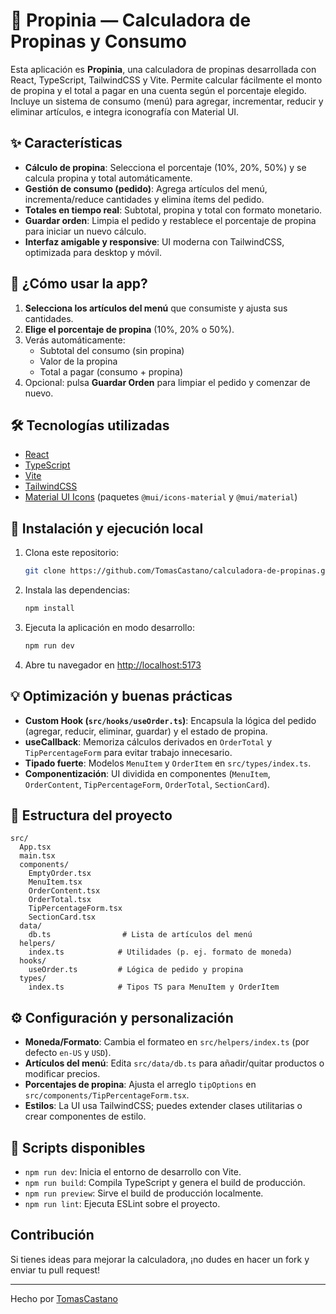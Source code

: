 # 💸 Propinia — Calculadora de Propinas y Consumo

Esta aplicación es **Propinia**, una calculadora de propinas desarrollada con React, TypeScript, TailwindCSS y Vite. Permite calcular fácilmente el monto de propina y el total a pagar en una cuenta según el porcentaje elegido. Incluye un sistema de consumo (menú) para agregar, incrementar, reducir y eliminar artículos, e integra iconografía con Material UI.

## ✨ Características

- **Cálculo de propina**: Selecciona el porcentaje (10%, 20%, 50%) y se calcula propina y total automáticamente.
- **Gestión de consumo (pedido)**: Agrega artículos del menú, incrementa/reduce cantidades y elimina ítems del pedido.
- **Totales en tiempo real**: Subtotal, propina y total con formato monetario.
- **Guardar orden**: Limpia el pedido y restablece el porcentaje de propina para iniciar un nuevo cálculo.
- **Interfaz amigable y responsive**: UI moderna con TailwindCSS, optimizada para desktop y móvil.

## 📖 ¿Cómo usar la app?

1. **Selecciona los artículos del menú** que consumiste y ajusta sus cantidades.
2. **Elige el porcentaje de propina** (10%, 20% o 50%).
3. Verás automáticamente:
   - Subtotal del consumo (sin propina)
   - Valor de la propina
   - Total a pagar (consumo + propina)
4. Opcional: pulsa **Guardar Orden** para limpiar el pedido y comenzar de nuevo.

## 🛠 Tecnologías utilizadas

- [React](https://es.react.dev/)
- [TypeScript](https://www.typescriptlang.org/)
- [Vite](https://vitejs.dev/)
- [TailwindCSS](https://tailwindcss.com/)
- [Material UI Icons](https://mui.com/material-ui/material-icons/) (paquetes `@mui/icons-material` y `@mui/material`)

## 🚀 Instalación y ejecución local

1. Clona este repositorio:
   ```bash
   git clone https://github.com/TomasCastano/calculadora-de-propinas.git
   ```
2. Instala las dependencias:
   ```bash
   npm install
   ```
3. Ejecuta la aplicación en modo desarrollo:
   ```bash
   npm run dev
   ```
4. Abre tu navegador en [http://localhost:5173](http://localhost:5173)

## 💡 Optimización y buenas prácticas

- **Custom Hook (`src/hooks/useOrder.ts`)**: Encapsula la lógica del pedido (agregar, reducir, eliminar, guardar) y el estado de propina.
- **useCallback**: Memoriza cálculos derivados en `OrderTotal` y `TipPercentageForm` para evitar trabajo innecesario.
- **Tipado fuerte**: Modelos `MenuItem` y `OrderItem` en `src/types/index.ts`.
- **Componentización**: UI dividida en componentes (`MenuItem`, `OrderContent`, `TipPercentageForm`, `OrderTotal`, `SectionCard`).

## 📂 Estructura del proyecto

```text
src/
  App.tsx
  main.tsx
  components/
    EmptyOrder.tsx
    MenuItem.tsx
    OrderContent.tsx
    OrderTotal.tsx
    TipPercentageForm.tsx
    SectionCard.tsx
  data/
    db.ts                # Lista de artículos del menú
  helpers/
    index.ts            # Utilidades (p. ej. formato de moneda)
  hooks/
    useOrder.ts         # Lógica de pedido y propina
  types/
    index.ts            # Tipos TS para MenuItem y OrderItem
```

## ⚙️ Configuración y personalización

- **Moneda/Formato**: Cambia el formateo en `src/helpers/index.ts` (por defecto `en-US` y `USD`).
- **Artículos del menú**: Edita `src/data/db.ts` para añadir/quitar productos o modificar precios.
- **Porcentajes de propina**: Ajusta el arreglo `tipOptions` en `src/components/TipPercentageForm.tsx`.
- **Estilos**: La UI usa TailwindCSS; puedes extender clases utilitarias o crear componentes de estilo.

## 🧪 Scripts disponibles

- `npm run dev`: Inicia el entorno de desarrollo con Vite.
- `npm run build`: Compila TypeScript y genera el build de producción.
- `npm run preview`: Sirve el build de producción localmente.
- `npm run lint`: Ejecuta ESLint sobre el proyecto.

## Contribución

Si tienes ideas para mejorar la calculadora, ¡no dudes en hacer un fork y enviar tu pull request!

---

Hecho por [TomasCastano](https://github.com/TomasCastano)
